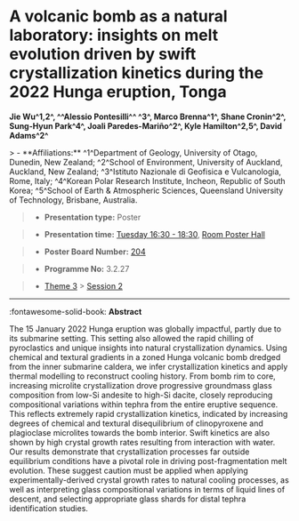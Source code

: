 # A volcanic bomb as a natural laboratory: insights on melt evolution driven by swift crystallization kinetics during the 2022 Hunga eruption, Tonga

**Jie Wu^1,2^, ^^Alessio Pontesilli^^ ^3^, Marco Brenna^1^, Shane Cronin^2^, Sung-Hyun Park^4^, Joali Paredes-Mariño^2^, Kyle Hamilton^2,5^, David Adams^2^**

<!-- more -->> - **Affiliations:** ^1^Department of Geology, University of Otago, Dunedin, New Zealand; ^2^School of Environment, University of Auckland, Auckland, New Zealand; ^3^Istituto Nazionale di Geofisica e Vulcanologia, Rome, Italy; ^4^Korean Polar Research Institute, Incheon, Republic of South Korea; ^5^School of Earth & Atmospheric Sciences, Queensland University of Technology, Brisbane, Australia. 

> - **Presentation type:** Poster

> - **Presentation time:** [Tuesday 16:30 - 18:30](../sessions_comparison.md#__tabbed_2_6), [Room Poster Hall](../maps_venue.md#__tabbed_1_1)

> - **Poster Board Number:** [204](../map_poster_boards.md#tuesday)

> - **Programme No:** 3.2.27

> - [Theme 3](../theme3.md) > [Session 2](../sessions/session-3-2.md)

--- 

:fontawesome-solid-book: **Abstract**

The 15 January 2022 Hunga eruption was globally impactful, partly due to its submarine setting. This setting also allowed the rapid chilling of pyroclastics and unique insights into natural crystallization dynamics. Using chemical and textural gradients in a zoned Hunga volcanic bomb dredged from the inner submarine caldera, we infer crystallization kinetics and apply thermal modelling to reconstruct cooling history. From bomb rim to core, increasing microlite crystallization drove progressive groundmass glass composition from low-Si andesite to high-Si dacite, closely reproducing compositional variations within tephra from the entire eruptive sequence. This reflects extremely rapid crystallization kinetics, indicated by increasing degrees of chemical and textural disequilibrium of clinopyroxene and plagioclase microlites towards the bomb interior. Swift kinetics are also shown by high crystal growth rates resulting from interaction with water. Our results demonstrate that crystallization processes far outside equilibrium conditions have a pivotal role in driving post-fragmentation melt evolution. These suggest caution must be applied when applying experimentally-derived crystal growth rates to natural cooling processes, as well as interpreting glass compositional variations in terms of liquid lines of descent, and selecting appropriate glass shards for distal tephra identification studies.

